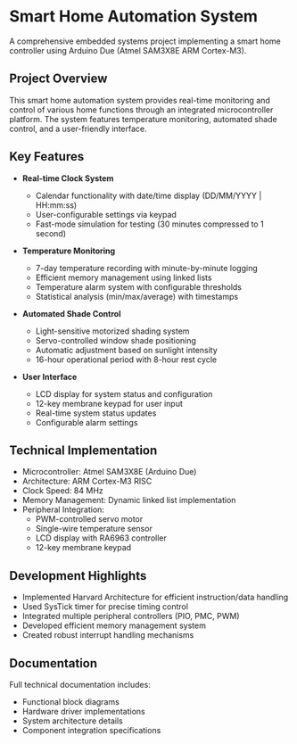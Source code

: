 # Smart Home Automation System

A comprehensive embedded systems project implementing a smart home controller using Arduino Due (Atmel SAM3X8E ARM Cortex-M3).

## Project Overview
This smart home automation system provides real-time monitoring and control of various home functions through an integrated microcontroller platform. The system features temperature monitoring, automated shade control, and a user-friendly interface.

## Key Features
- **Real-time Clock System**
  - Calendar functionality with date/time display (DD/MM/YYYY | HH:mm:ss)
  - User-configurable settings via keypad
  - Fast-mode simulation for testing (30 minutes compressed to 1 second)

- **Temperature Monitoring**
  - 7-day temperature recording with minute-by-minute logging
  - Efficient memory management using linked lists
  - Temperature alarm system with configurable thresholds
  - Statistical analysis (min/max/average) with timestamps

- **Automated Shade Control**
  - Light-sensitive motorized shading system
  - Servo-controlled window shade positioning
  - Automatic adjustment based on sunlight intensity
  - 16-hour operational period with 8-hour rest cycle

- **User Interface**
  - LCD display for system status and configuration
  - 12-key membrane keypad for user input
  - Real-time system status updates
  - Configurable alarm settings

## Technical Implementation
- Microcontroller: Atmel SAM3X8E (Arduino Due)
- Architecture: ARM Cortex-M3 RISC
- Clock Speed: 84 MHz
- Memory Management: Dynamic linked list implementation
- Peripheral Integration:
  - PWM-controlled servo motor
  - Single-wire temperature sensor
  - LCD display with RA6963 controller
  - 12-key membrane keypad

## Development Highlights
- Implemented Harvard Architecture for efficient instruction/data handling
- Used SysTick timer for precise timing control
- Integrated multiple peripheral controllers (PIO, PMC, PWM)
- Developed efficient memory management system
- Created robust interrupt handling mechanisms

## Documentation
Full technical documentation includes:
- Functional block diagrams
- Hardware driver implementations
- System architecture details
- Component integration specifications
